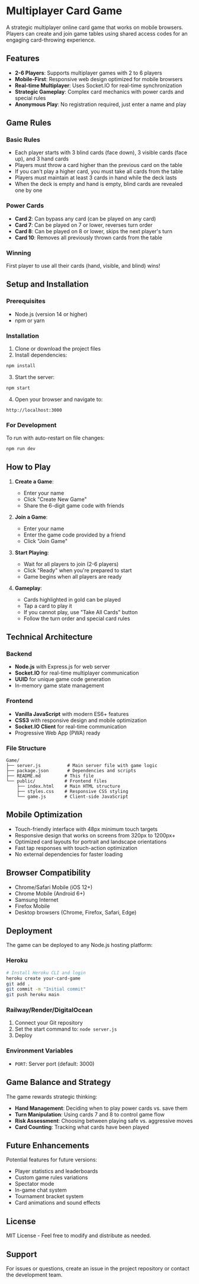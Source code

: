 # Multiplayer Card Game

A strategic multiplayer online card game that works on mobile browsers. Players can create and join game tables using shared access codes for an engaging card-throwing experience.

## Features

- **2-6 Players**: Supports multiplayer games with 2 to 6 players
- **Mobile-First**: Responsive web design optimized for mobile browsers
- **Real-time Multiplayer**: Uses Socket.IO for real-time synchronization
- **Strategic Gameplay**: Complex card mechanics with power cards and special rules
- **Anonymous Play**: No registration required, just enter a name and play

## Game Rules

### Basic Rules
- Each player starts with 3 blind cards (face down), 3 visible cards (face up), and 3 hand cards
- Players must throw a card higher than the previous card on the table
- If you can't play a higher card, you must take all cards from the table
- Players must maintain at least 3 cards in hand while the deck lasts
- When the deck is empty and hand is empty, blind cards are revealed one by one

### Power Cards
- **Card 2**: Can bypass any card (can be played on any card)
- **Card 7**: Can be played on 7 or lower, reverses turn order
- **Card 8**: Can be played on 8 or lower, skips the next player's turn
- **Card 10**: Removes all previously thrown cards from the table

### Winning
First player to use all their cards (hand, visible, and blind) wins!

## Setup and Installation

### Prerequisites
- Node.js (version 14 or higher)
- npm or yarn

### Installation

1. Clone or download the project files
2. Install dependencies:
```bash
npm install
```

3. Start the server:
```bash
npm start
```

4. Open your browser and navigate to:
```
http://localhost:3000
```

### For Development
To run with auto-restart on file changes:
```bash
npm run dev
```

## How to Play

1. **Create a Game**:
   - Enter your name
   - Click "Create New Game"
   - Share the 6-digit game code with friends

2. **Join a Game**:
   - Enter your name
   - Enter the game code provided by a friend
   - Click "Join Game"

3. **Start Playing**:
   - Wait for all players to join (2-6 players)
   - Click "Ready" when you're prepared to start
   - Game begins when all players are ready

4. **Gameplay**:
   - Cards highlighted in gold can be played
   - Tap a card to play it
   - If you cannot play, use "Take All Cards" button
   - Follow the turn order and special card rules

## Technical Architecture

### Backend
- **Node.js** with Express.js for web server
- **Socket.IO** for real-time multiplayer communication
- **UUID** for unique game code generation
- In-memory game state management

### Frontend
- **Vanilla JavaScript** with modern ES6+ features
- **CSS3** with responsive design and mobile optimization
- **Socket.IO Client** for real-time communication
- Progressive Web App (PWA) ready

### File Structure
```
Game/
├── server.js          # Main server file with game logic
├── package.json       # Dependencies and scripts
├── README.md         # This file
└── public/           # Frontend files
    ├── index.html    # Main HTML structure
    ├── styles.css    # Responsive CSS styling
    └── game.js       # Client-side JavaScript
```

## Mobile Optimization

- Touch-friendly interface with 48px minimum touch targets
- Responsive design that works on screens from 320px to 1200px+
- Optimized card layouts for portrait and landscape orientations
- Fast tap responses with touch-action optimization
- No external dependencies for faster loading

## Browser Compatibility

- Chrome/Safari Mobile (iOS 12+)
- Chrome Mobile (Android 6+)
- Samsung Internet
- Firefox Mobile
- Desktop browsers (Chrome, Firefox, Safari, Edge)

## Deployment

The game can be deployed to any Node.js hosting platform:

### Heroku
```bash
# Install Heroku CLI and login
heroku create your-card-game
git add .
git commit -m "Initial commit"
git push heroku main
```

### Railway/Render/DigitalOcean
1. Connect your Git repository
2. Set the start command to: `node server.js`
3. Deploy

### Environment Variables
- `PORT`: Server port (default: 3000)

## Game Balance and Strategy

The game rewards strategic thinking:
- **Hand Management**: Deciding when to play power cards vs. save them
- **Turn Manipulation**: Using cards 7 and 8 to control game flow
- **Risk Assessment**: Choosing between playing safe vs. aggressive moves
- **Card Counting**: Tracking what cards have been played

## Future Enhancements

Potential features for future versions:
- Player statistics and leaderboards
- Custom game rules variations
- Spectator mode
- In-game chat system
- Tournament bracket system
- Card animations and sound effects

## License

MIT License - Feel free to modify and distribute as needed.

## Support

For issues or questions, create an issue in the project repository or contact the development team.